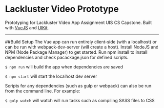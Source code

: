 # Lackluster Video Prototype
Prototyping for Lackluster Video App Assignment UIS CS Capstone. Built with [VueJS](https://vuejs.org/) and [UIKit](https://getuikit.com/).

----
##Build Setup
The Vue app can run entirely client-side (with a localhost) or can be run with webpack-dev-server (will create a host). Install NodeJS and NPM (Node Package Manager) to get started. Run npm install to install dependencies and check pacackage.json for defined scripts.

`$ npm run`  will build the app when dependencies are saved

`$ npm start` will start the localhost dev server

Scripts for any dependencies (such as gulp or webpack) can also be run from the command line. For example:

`$ gulp watch` will watch will run tasks such as compiling SASS files to CSS
